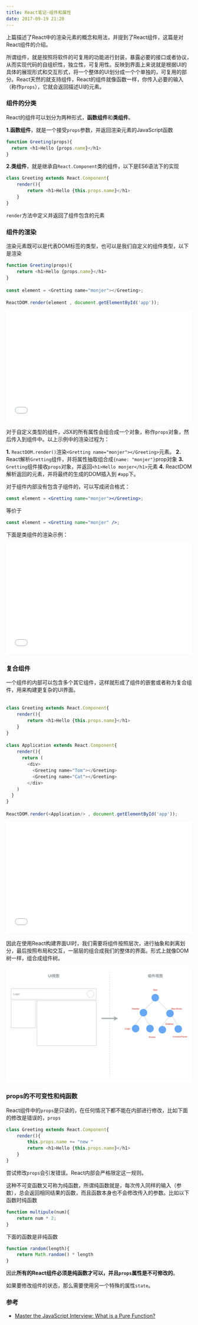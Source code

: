 ```yaml
---
title: React笔记-组件和属性
date: 2017-09-19 21:20
---
```


上篇描述了React中的渲染元素的概念和用法，并提到了React组件，这篇是对React组件的介绍。

所谓组件，就是按照将软件的可复用的功能进行封装，暴露必要的接口或者协议，从而实现代码的自组织性，独立性，可复用性。反映到界面上来说就是根据UI的具体的展现形式和交互形式，将一个整体的UI划分成一个个单独的，可复用的部分。React天然的就支持组件，React的组件就像函数一样，你传入必要的输入（称作`props`），它就会返回描述UI的元素。

### 组件的分类

React的组件可以划分为两种形式，**函数组件**和**类组件**。

**1.函数组件**，就是一个接受`props`参数，并返回渲染元素的JavaScript函数

```js
function Greeting(props){
  return <h1>Hello {props.name}</h1>
}

```

**2.类组件**，就是继承自`React.Component`类的组件，以下是ES6语法下的实现

```js
class Greeting extends React.Component{
    render(){
        return <h1>Hello {this.props.name}</h1>
    }
}
```

`render`方法中定义并返回了组件包含的元素

### 组件的渲染

渲染元素既可以是代表DOM标签的类型，也可以是我们自定义的组件类型，以下是渲染

```js
function Greeting(props){
	return <h1>Hello {props.name}</h1>
}

const element = <Gretting name="monjer"></Greeting>;

ReactDOM.render(element , document.getElementById('app'));

```

<iframe width="100%" height="300" src="//jsfiddle.net/monjer/hLs21m1m/embedded/js,html,result/" allowfullscreen="allowfullscreen" frameborder="0"></iframe>

对于自定义类型的组件，JSX的所有属性会组合成一个对象，称作`props`对象，然后传入到组件中。以上示例中的渲染过程为：

**1.** `ReactDOM.render()`渲染`<Gretting name="monjer"></Greeting>`元素。
**2.** React解析`Gretting`组件，并将属性抽取组合成`{name: "monjer"}`prop对象
**3.** `Gretting`组件接收`props`对象，并返回`<h1>Hello monjer</h1>`元素
**4.** ReactDOM解析返回的元素，并将最终的生成的DOM插入到 `#app`下。

对于组件内部没有包含子组件的，可以写成闭合格式：

```jsx
const element = <Gretting name="monjer"></Greeting>;
```

等价于

```jsx
const element = <Gretting name="monjer" />;
```

下面是类组件的渲染示例：

<iframe width="100%" height="300" src="//jsfiddle.net/monjer/43abc07m/embedded/js,html,result/" allowfullscreen="allowfullscreen" frameborder="0"></iframe>

### 复合组件

一个组件的内部可以包含多个其它组件，这样就形成了组件的嵌套或者称为复合组件，用来构建更复杂的UI界面。

```js

class Greeting extends React.Component{
    render(){
        return <h1>Hello {this.props.name}</h1>
    }
}

class Application extends React.Component{
	render(){
	  return (
    	<div>
    	  <Greeting name="Tom"></Greeting>
    	  <Greeting name="Cat"></Greeting>        
    	</div>		
    )
  }
}

ReactDOM.render(<Application/> , document.getElementById('app'));
```

<iframe width="100%" height="300" src="//jsfiddle.net/monjer/9h2b5kf7/embedded/js,html,result/" allowfullscreen="allowfullscreen" frameborder="0"></iframe>

因此在使用React构建界面UI时，我们需要将组件按照层次，进行抽象和剥离划分，最后按照布局和交互，一层层的组合成我们的整体的界面。形式上就像DOM树一样，组合成组件树。

![component tree](/img/2017-09-19-component-tree.png)

### props的不可变性和纯函数

React组件中的`props`是只读的，在任何情况下都不能在内部进行修改，比如下面的修改是错误的，`props`

```js
class Greeting extends React.Component{
    render(){
        this.props.name += "new "
        return <h1>Hello {this.props.name}</h1>
    }
}
```
尝试修改`props`会引发错误。React内部会严格限定这一规则。

这种不可变函数又可称为纯函数，所谓纯函数就是，每次传入同样的输入（参数），总会返回相同结果的函数，而且函数本身也不会修改传入的参数。比如以下函数时纯函数

```js
function multipule(num){
    return num * 2;
}
```

下面的函数是非纯函数

```js
function random(length){
    return Math.random() * length
}
```
因此**所有的React组件必须是纯函数才可以，并且`props`属性是不可修改的**。

如果要修改组件的状态，那么需要使用另一个特殊的属性`state`。

### 参考

+ [Master the JavaScript Interview: What is a Pure Function?](https://medium.com/javascript-scene/master-the-javascript-interview-what-is-a-pure-function-d1c076bec976)
